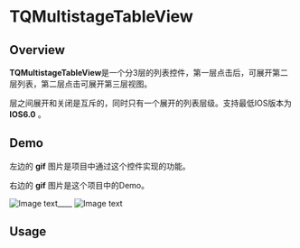 TQMultistageTableView
=====================

## Overview

**TQMultistageTableView**是一个分3层的列表控件，第一层点击后，可展开第二层列表，第二层点击可展开第三层视图。

层之间展开和关闭是互斥的，同时只有一个展开的列表层级。支持最低IOS版本为 **IOS6.0** 。

## Demo

左边的 **gif** 图片是项目中通过这个控件实现的功能。

右边的 **gif** 图片是这个项目中的Demo。

![Image text](http://github.com/TinyQ/TQMultistageTableView/raw/master/READMEIMAGE/TQTableView.gif)____
![Image text](http://github.com/TinyQ/TQMultistageTableView/raw/master/READMEIMAGE/TQTableView2.gif) 

## Usage



